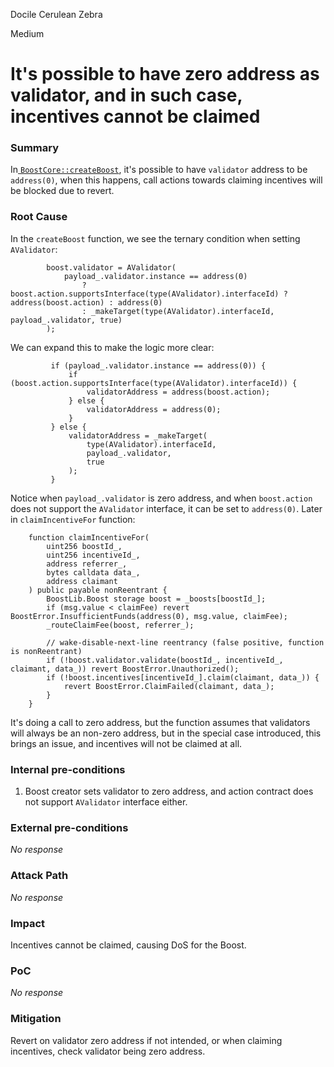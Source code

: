 Docile Cerulean Zebra

Medium

# It's possible to have zero address as validator, and in such case, incentives cannot be claimed

### Summary

In[ `BoostCore::createBoost`](https://github.com/sherlock-audit/2024-06-boost-aa-wallet/blob/main/boost-protocol/packages/evm/contracts/BoostCore.sol#L129C1-L133C11), it's possible to have `validator` address to be `address(0)`, when this happens, call actions towards claiming incentives will be blocked due to revert.

### Root Cause

In the `createBoost` function, we see the ternary condition when setting `AValidator`:
```solidity
        boost.validator = AValidator(
            payload_.validator.instance == address(0)
                ? boost.action.supportsInterface(type(AValidator).interfaceId) ? address(boost.action) : address(0)
                : _makeTarget(type(AValidator).interfaceId, payload_.validator, true)
        );
```

We can expand this to make the logic more clear:
```solidity
         if (payload_.validator.instance == address(0)) {
             if (boost.action.supportsInterface(type(AValidator).interfaceId)) {
                 validatorAddress = address(boost.action);
             } else {
                 validatorAddress = address(0);
             }
         } else {
             validatorAddress = _makeTarget(
                 type(AValidator).interfaceId,
                 payload_.validator,
                 true
             );
         }
```

Notice when `payload_.validator` is zero address, and when `boost.action` does not support the `AValidator` interface, it can be set to `address(0)`. Later in `claimIncentiveFor` function:

```solidity
    function claimIncentiveFor(
        uint256 boostId_,
        uint256 incentiveId_,
        address referrer_,
        bytes calldata data_,
        address claimant
    ) public payable nonReentrant {
        BoostLib.Boost storage boost = _boosts[boostId_];
        if (msg.value < claimFee) revert BoostError.InsufficientFunds(address(0), msg.value, claimFee);
        _routeClaimFee(boost, referrer_);

        // wake-disable-next-line reentrancy (false positive, function is nonReentrant)
        if (!boost.validator.validate(boostId_, incentiveId_, claimant, data_)) revert BoostError.Unauthorized();
        if (!boost.incentives[incentiveId_].claim(claimant, data_)) {
            revert BoostError.ClaimFailed(claimant, data_);
        }
    }
```

It's doing a call to zero address, but the function assumes that validators will always be an non-zero address, but in the special case introduced, this brings an issue, and incentives will not be claimed at all.

### Internal pre-conditions

1. Boost creator sets validator to zero address, and action contract does not support `AValidator` interface either.

### External pre-conditions

_No response_

### Attack Path

_No response_

### Impact

Incentives cannot be claimed, causing DoS for the Boost.

### PoC

_No response_

### Mitigation

Revert on validator zero address if not intended, or when claiming incentives, check validator being zero address.